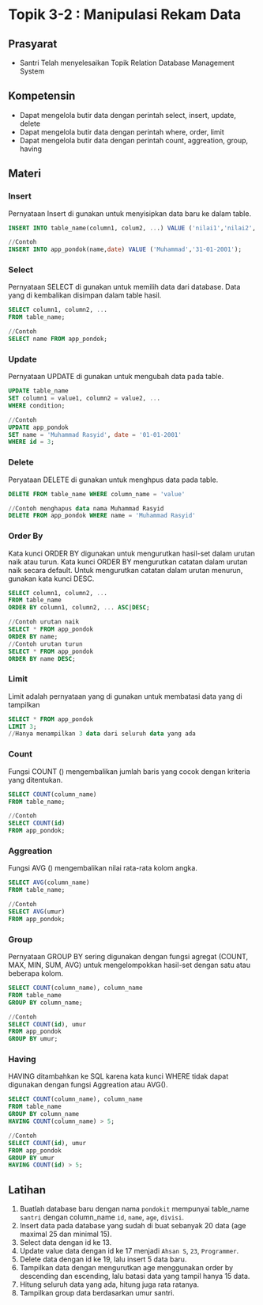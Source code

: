 # Topik 3-2 : Manipulasi Rekam Data

## Prasyarat
- Santri Telah menyelesaikan Topik Relation Database Management System

## Kompetensin
- Dapat mengelola butir data dengan perintah select,  insert, update, delete
- Dapat mengelola butir data dengan perintah where, order, limit
- Dapat mengelola butir data dengan perintah count, aggreation, group, having


## Materi

### Insert
Pernyataan Insert di gunakan untuk menyisipkan data baru ke dalam table. 

```sql
INSERT INTO table_name(column1, colum2, ...) VALUE ('nilai1','nilai2', ...);

//Contoh
INSERT INTO app_pondok(name,date) VALUE ('Muhammad','31-01-2001');
```
### Select 
Pernyataan SELECT di gunakan untuk memilih data dari database. Data yang di kembalikan disimpan dalam table hasil.

```sql
SELECT column1, column2, ...
FROM table_name;

//Contoh
SELECT name FROM app_pondok;
```

### Update
Pernyataan UPDATE di gunakan untuk mengubah data pada table.

```sql
UPDATE table_name
SET column1 = value1, column2 = value2, ...
WHERE condition;

//Contoh
UPDATE app_pondok
SET name = 'Muhammad Rasyid', date = '01-01-2001'
WHERE id = 3;
```

### Delete
Peryataan DELETE di gunakan untuk menghpus data pada table.

```sql
DELETE FROM table_name WHERE column_name = 'value'

//Contoh menghapus data nama Muhammad Rasyid
DELETE FROM app_pondok WHERE name = 'Muhammad Rasyid'
```

### Order By

Kata kunci ORDER BY digunakan untuk mengurutkan hasil-set dalam urutan naik atau turun. Kata kunci ORDER BY mengurutkan catatan dalam urutan naik secara default. Untuk mengurutkan catatan dalam urutan menurun, gunakan kata kunci DESC.

```sql
SELECT column1, column2, ...
FROM table_name
ORDER BY column1, column2, ... ASC|DESC;

//Contoh urutan naik
SELECT * FROM app_pondok
ORDER BY name;
//Contoh urutan turun
SELECT * FROM app_pondok
ORDER BY name DESC;
```

###  Limit

Limit adalah pernyataan yang di gunakan untuk membatasi data yang di tampilkan
```sql
SELECT * FROM app_pondok
LIMIT 3;
//Hanya menampilkan 3 data dari seluruh data yang ada
```

### Count
Fungsi COUNT () mengembalikan jumlah baris yang cocok dengan kriteria yang ditentukan.

```sql
SELECT COUNT(column_name)
FROM table_name;

//Contoh
SELECT COUNT(id)
FROM app_pondok;
```

### Aggreation
Fungsi AVG () mengembalikan nilai rata-rata kolom angka.

```sql
SELECT AVG(column_name)
FROM table_name;

//Contoh
SELECT AVG(umur)
FROM app_pondok;
```

### Group

Pernyataan GROUP BY sering digunakan dengan fungsi agregat (COUNT, MAX, MIN, SUM, AVG) untuk mengelompokkan hasil-set dengan satu atau beberapa kolom.
```sql
SELECT COUNT(column_name), column_name
FROM table_name
GROUP BY column_name;

//Contoh
SELECT COUNT(id), umur
FROM app_pondok
GROUP BY umur;
```

### Having
HAVING ditambahkan ke SQL karena kata kunci WHERE tidak dapat digunakan dengan fungsi Aggreation atau AVG().
```sql
SELECT COUNT(column_name), column_name
FROM table_name
GROUP BY column_name
HAVING COUNT(column_name) > 5;

//Contoh
SELECT COUNT(id), umur
FROM app_pondok
GROUP BY umur
HAVING COUNT(id) > 5;
```
## Latihan
1. Buatlah database baru dengan nama `pondokit` mempunyai table_name `santri` dengan column_name `id`, `name`, `age`, `divisi`.
2. Insert data pada database yang sudah di buat sebanyak 20 data (age maximal 25 dan minimal 15).
3. Select data dengan id ke 13.
4. Update value data dengan id ke 17 menjadi `Ahsan S`, `23`, `Programmer`.
5. Delete data dengan id ke 19, lalu insert 5 data baru.
6.  Tampilkan data  dengan mengurutkan age menggunakan order by descending dan  escending, lalu batasi data yang tampil hanya 15 data.
7. Hitung seluruh data yang ada, hitung juga rata ratanya.
8. Tampilkan group data berdasarkan umur santri.
